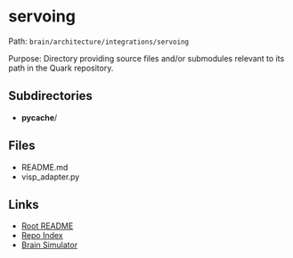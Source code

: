 # servoing

Path: `brain/architecture/integrations/servoing`

Purpose: Directory providing source files and/or submodules relevant to its path in the Quark repository.

## Subdirectories
- __pycache__/

## Files
- README.md
- visp_adapter.py

## Links
- [Root README](../../../README.md)
- [Repo Index](../../../repo_index.json)
- [Brain Simulator](../../../brain/architecture/brain_simulator.py)
